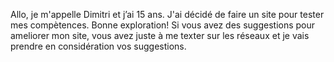 Allo, je m'appelle Dimitri et j’ai 15 ans. J'ai décidé de faire un site pour tester mes compètences.
Bonne exploration! 
Si vous avez des suggestions pour ameliorer mon site, vous avez juste à me texter sur les réseaux et je vais prendre en considération vos suggestions.
